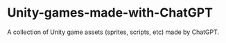 # Unity-games-made-with-ChatGPT
A collection of Unity game assets (sprites, scripts, etc) made by ChatGPT.
